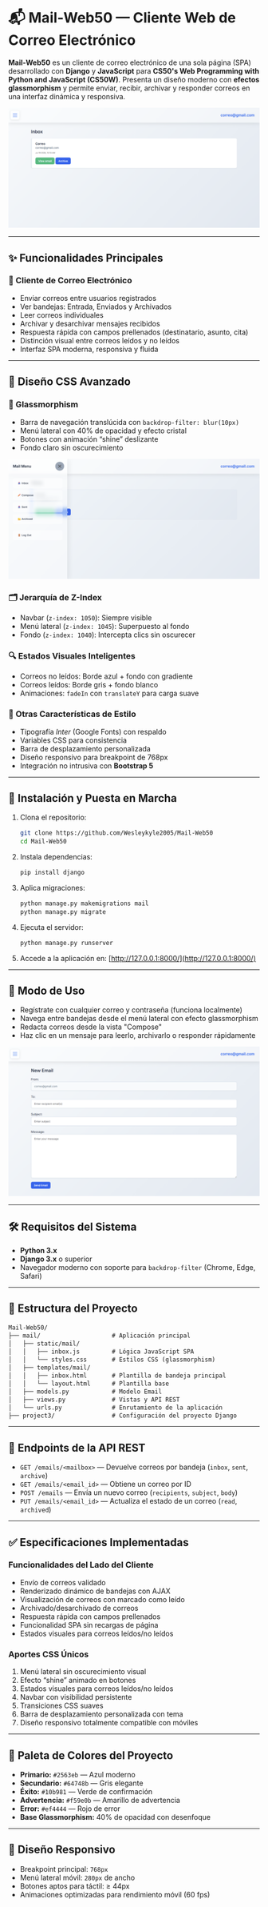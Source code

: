 # 📬 Mail-Web50 — Cliente Web de Correo Electrónico

**Mail-Web50** es un cliente de correo electrónico de una sola página (SPA) desarrollado con **Django** y **JavaScript** para **CS50's Web Programming with Python and JavaScript (CS50W)**. Presenta un diseño moderno con **efectos glassmorphism** y permite enviar, recibir, archivar y responder correos en una interfaz dinámica y responsiva.

![Bandeja de entrada con efectos glassmorphism](mail/static/mail/images/inbox.png)

---

## ✨ Funcionalidades Principales

### 📧 Cliente de Correo Electrónico

* Enviar correos entre usuarios registrados
* Ver bandejas: Entrada, Enviados y Archivados
* Leer correos individuales
* Archivar y desarchivar mensajes recibidos
* Respuesta rápida con campos prellenados (destinatario, asunto, cita)
* Distinción visual entre correos leídos y no leídos
* Interfaz SPA moderna, responsiva y fluida

---

## 🎨 Diseño CSS Avanzado

### 🧊 Glassmorphism

* Barra de navegación translúcida con `backdrop-filter: blur(10px)`
* Menú lateral con 40% de opacidad y efecto cristal
* Botones con animación “shine” deslizante
* Fondo claro sin oscurecimiento

![Navbar con efecto glassmorphism abierto](mail/static/mail/images/Nabar_glassmorphism_open.png)

### 🗂 Jerarquía de Z-Index

* Navbar (`z-index: 1050`): Siempre visible
* Menú lateral (`z-index: 1045`): Superpuesto al fondo
* Fondo (`z-index: 1040`): Intercepta clics sin oscurecer

### 🔍 Estados Visuales Inteligentes

* Correos no leídos: Borde azul + fondo con gradiente
* Correos leídos: Borde gris + fondo blanco
* Animaciones: `fadeIn` con `translateY` para carga suave

### 🧩 Otras Características de Estilo

* Tipografía *Inter* (Google Fonts) con respaldo
* Variables CSS para consistencia
* Barra de desplazamiento personalizada
* Diseño responsivo para breakpoint de 768px
* Integración no intrusiva con **Bootstrap 5**

---

## 🚀 Instalación y Puesta en Marcha

1. Clona el repositorio:
   ```bash
   git clone https://github.com/Wesleykyle2005/Mail-Web50
   cd Mail-Web50
   ```
2. Instala dependencias:
   ```bash
   pip install django
   ```
3. Aplica migraciones:
   ```bash
   python manage.py makemigrations mail
   python manage.py migrate
   ```
4. Ejecuta el servidor:
   ```bash
   python manage.py runserver
   ```
5. Accede a la aplicación en: [http://127.0.0.1:8000/](http://127.0.0.1:8000/)

---

## 🧪 Modo de Uso

* Regístrate con cualquier correo y contraseña (funciona localmente)
* Navega entre bandejas desde el menú lateral con efecto glassmorphism
* Redacta correos desde la vista "Compose"
* Haz clic en un mensaje para leerlo, archivarlo o responder rápidamente

![Compositor de emails](mail/static/mail/images/Composer.png)

---

## 🛠 Requisitos del Sistema

* **Python 3.x**
* **Django 3.x** o superior
* Navegador moderno con soporte para `backdrop-filter` (Chrome, Edge, Safari)

---

## 📁 Estructura del Proyecto

```
Mail-Web50/
├── mail/                    # Aplicación principal
│   ├── static/mail/
│   │   ├── inbox.js         # Lógica JavaScript SPA
│   │   └── styles.css       # Estilos CSS (glassmorphism)
│   ├── templates/mail/
│   │   ├── inbox.html       # Plantilla de bandeja principal
│   │   └── layout.html      # Plantilla base
│   ├── models.py            # Modelo Email
│   ├── views.py             # Vistas y API REST
│   └── urls.py              # Enrutamiento de la aplicación
├── project3/                # Configuración del proyecto Django
```

---

## 🔌 Endpoints de la API REST

* `GET /emails/<mailbox>` — Devuelve correos por bandeja (`inbox`, `sent`, `archive`)
* `GET /emails/<email_id>` — Obtiene un correo por ID
* `POST /emails` — Envía un nuevo correo (`recipients`, `subject`, `body`)
* `PUT /emails/<email_id>` — Actualiza el estado de un correo (`read`, `archived`)

---

## ✅ Especificaciones Implementadas

### Funcionalidades del Lado del Cliente

* Envío de correos validado
* Renderizado dinámico de bandejas con AJAX
* Visualización de correos con marcado como leído
* Archivado/desarchivado de correos
* Respuesta rápida con campos prellenados
* Funcionalidad SPA sin recargas de página
* Estados visuales para correos leídos/no leídos

### Aportes CSS Únicos

1. Menú lateral sin oscurecimiento visual
2. Efecto “shine” animado en botones
3. Estados visuales para correos leídos/no leídos
4. Navbar con visibilidad persistente
5. Transiciones CSS suaves
6. Barra de desplazamiento personalizada con tema
7. Diseño responsivo totalmente compatible con móviles

---

## 🎨 Paleta de Colores del Proyecto

* **Primario:** `#2563eb` — Azul moderno
* **Secundario:** `#64748b` — Gris elegante
* **Éxito:** `#10b981` — Verde de confirmación
* **Advertencia:** `#f59e0b` — Amarillo de advertencia
* **Error:** `#ef4444` — Rojo de error
* **Base Glassmorphism:** 40% de opacidad con desenfoque

---

## 📱 Diseño Responsivo

* Breakpoint principal: `768px`
* Menú lateral móvil: `280px` de ancho
* Botones aptos para táctil: ≥ 44px
* Animaciones optimizadas para rendimiento móvil (60 fps)
